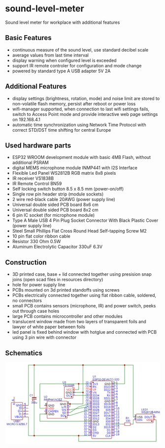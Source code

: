# sound-level-meter
Sound level meter for workplace with additional features

## Basic Features
* continuous measure of the sound level, use standard decibel scale
* average values from last time interval
* display warning when configured level is exceeded
* support IR remote controler for configuration and mode change
* powered by standard type A USB adapter 5V 2A

## Additional Features
* display settings (brightness, rotation, mode) and noise limit are stored to non-volatile flash memory, persist after reboot or power loss
* wifi-manager supported, when connection to last wifi settings fails, switch to Access Point mode and provide interactive web page settings on 192.168.4.1
* automatic time synchronization using Network Time Protocol with correct STD/DST time shifting for central Europe

## Used hardware parts
* ESP32 WROOM development module with basic 4MB Flash, without additional PSRAM
* digital MEMS microphone module INMP441 with I2S Interface
* Flexible Led Panel WS2812B RGB matrix 8x8 pixels
* IR receiver VS1838B
* IR Remote Control BN59
* Self locking switch button 8.5 x 8.5 mm (power-on/off)
* Single row pin header strip (module sockets)
* 2 wire red-black cable 20AWG (power supply line)
* Universal double sided PCB board 8x6 cm
* Universal double sided PCB board 8x2 cm
* 6 pin IC socket (for microphone module)
* Type A Male USB 4 Pin Plug Socket Connector With Black Plastic Cover (power supply line)
* Steel Small Phillips Flat Cross Round Head Self-tapping Screw M2
* 10 pin flat color ribbon cable
* Resistor 330 Ohm 0.5W
* Aluminum Electrolytic Capacitor 330uF 6.3V

## Construction
* 3D printed case, base + lid connected together using presision snap joins (open scad files in resources directory)
* hole for power supply line
* PCBs mounted on 3d printed standoffs using screws
* PCBs electrically connected together using flat ribbon cable, soldered, no connectors
* small PCB contains sensors (microphone, IR) and power switch, peeks out through case holes
* large PCB contains microcontroller and other modules
* translucent window made from two layers of transparent foils and lawyer of white paper between foils
* led panel is fixed behind window with hotglue and connected with PCB using 3 pin wire with connector

## Schematics
![schematics](./resources/schematics/sound-level-meter-v1.0.png)